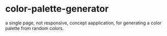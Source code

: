 # color-palette-generator

a single page, not responsive, concept aapplication, for generating a color palette from random colors.
